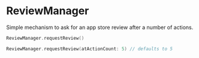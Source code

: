# ReviewManager

Simple mechanism to ask for an app store review after a number of actions.

```swift
ReviewManager.requestReview()

ReviewManager.requestReview(atActionCount: 5) // defaults to 5
```
